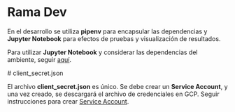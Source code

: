 # Rama Dev

En el desarrollo se utiliza **pipenv** para encapsular las dependencias y **Jupyter Notebook** para efectos de pruebas y visualización de resultados.

Para utilizar **Jupyter Notebook** y considerar las dependencias del ambiente, seguir [aquí](https://stackoverflow.com/questions/47295871/is-there-a-way-to-use-pipenv-with-jupyter-notebook?utm_medium=organic&utm_source=google_rich_qa&utm_campaign=google_rich_qa).

# client_secret.json

El archivo **client_secret.json** es único. Se debe crear un **Service Account**, y una vez creado, se descargará el archivo de credenciales en GCP. Seguir instrucciones para crear [Service Account](https://developers.google.com/identity/protocols/OAuth2ServiceAccount#creatinganaccount).

